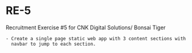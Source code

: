# RE-5

Recruitment Exercise #5 for CNK Digital Solutions/ Bonsai Tiger

	- Create a single page static web app with 3 content sections with 		
	  navbar to jump to each section. 